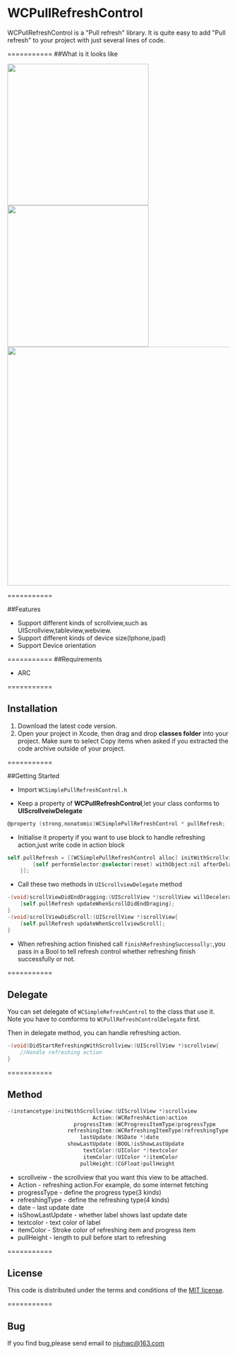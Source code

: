 # WCPullRefreshControl

WCPullRefreshControl is a  "Pull refresh" library. It is quite easy to add "Pull refresh" to your project with just several lines of code.

===========
##What is it looks like

 <img src="https://raw.github.com/wenchenhuang/WCPullRefreshControl/master/ScreenShot/BlueRoundCircle.gif" width="320" />
 <img src="https://raw.github.com/wenchenhuang/WCPullRefreshControl/master/ScreenShot/magic.gif" width="320" />
<img src="https://raw.github.com/wenchenhuang/WCPullRefreshControl/master/ScreenShot/mix.gif" width="540"/>

 ===========

##Features

* Support different kinds of scrollview,such as UIScrollview,tableview,webview.
* Support different kinds of device size(Iphone,ipad)
* Support Device orientation


===========
##Requirements

* ARC

===========

## Installation

1. Download the latest code version.
2. Open your project in Xcode, then drag and drop **classes folder** into your project. Make sure to select Copy items when asked if you extracted the code archive outside of your project.
 
===========

##Getting Started

*  Import `WCSimplePullRefreshControl.h`

*  Keep a property of **WCPullRefreshControl**,let your class conforms to **UIScrollveiwDelegate**

```objective-c
@property (strong,nonatomic)WCSimplePullRefreshControl * pullRefresh;
````

*  Initialise it property if you want to use block to handle refreshing action,just write code in action block

```objective-c
self.pullRefresh = [[WCSimplePullRefreshControl alloc] initWithScrollview:self.tableView Action:^{
        [self performSelector:@selector(reset) withObject:nil afterDelay:2.0];
    }];
````

* Call these two methods in `UIScrollviewDelegate` method
```objective-c
-(void)scrollViewDidEndDragging:(UIScrollView *)scrollView willDecelerate:(BOOL)decelerate{
    [self.pullRefresh updateWhenScrollDidEndDraging];
}
-(void)scrollViewDidScroll:(UIScrollView *)scrollView{
    [self.pullRefresh updateWhenScrollviewScroll];
}
````

*  When refreshing action finished call `finishRefreshingSuccessully:`,you pass in a Bool to tell refresh control whether refreshing finish successfully or not.

===========
## Delegate
You can set delegate of `WCSimpleRefreshControl` to the class that use it. Note you have to comforms to `WCPullRefreshControlDelegate` first.

Then in delegate method, you can handle refreshing action.
```objective-c
-(void)DidStartRefreshingWithScrollview:(UIScrollView *)scrollview{
	//Handle refreshing action
}
````

===========
## Method
```objective-c
-(instancetype)initWithScrollview:(UIScrollView *)scrollview
                           Action:(WCRefreshAction)action
                     progressItem:(WCProgressItemType)progressType
                   refreshingItem:(WCRefreshingItemType)refreshingType
                       lastUpdate:(NSDate *)date
                   showLastUpdate:(BOOL)isShowLastUpdate
                        textColor:(UIColor *)textcolor
                        itemColor:(UIColor *)itemColor
                       pullHeight:(CGFloat)pullHeight
````
* scrollveiw - the scrollview that you want this view to be attached.
* Action - refreshing action.For example, do some internet fetching
* progressType - define the progress type(3 kinds)
* refreshingType - define the refreshing type(4 kinds)
* date - last update date
* isShowLastUpdate - whether label shows last update date
* textcolor - text color of label
* itemColor - Stroke color of refreshing item and progress item
* pullHeight - length to pull before start to refreshing

===========

## License

This code is distributed under the terms and conditions of the [MIT license](LICENSE). 

===========

## Bug
If you find bug,please send email to njuhwc@163.com


